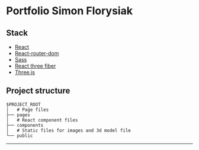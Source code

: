# Portfolio Simon Florysiak

## Stack

- [React](https://fr.reactjs.org/)
- [React-router-dom](https://reactrouter.com/web/guides/quick-start)
- [Sass](https://sass-lang.com/)
- [React three fiber](https://docs.pmnd.rs/react-three-fiber/getting-started/introduction)
- [Three.js](https://threejs.org/)

## Project structure

```
$PROJECT_ROOT
│   # Page files
├── pages
│   # React component files
├── components
│   # Static files for images and 3d model file
└── public
```

---
